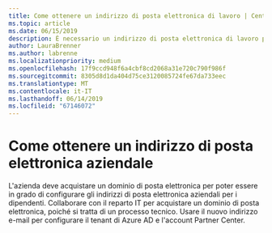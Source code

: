 ```yaml
---
title: Come ottenere un indirizzo di posta elettronica di lavoro | Centro per i partner
ms.topic: article
ms.date: 06/15/2019
description: È necessario un indirizzo di posta elettronica di lavoro per ottenere un account Azure AD nel centro per i Partner
author: LauraBrenner
ms.author: labrenne
ms.localizationpriority: medium
ms.openlocfilehash: 17f9ccd948f6a4cbf8cd2068a31e720c790f986f
ms.sourcegitcommit: 8305d8d1da404d75ce3120085724fe67da733eec
ms.translationtype: MT
ms.contentlocale: it-IT
ms.lasthandoff: 06/14/2019
ms.locfileid: "67146072"
---
```

# <a name="how-to-get-a-work-email-address"></a>Come ottenere un indirizzo di posta elettronica aziendale

L'azienda deve acquistare un dominio di posta elettronica per poter essere in grado di configurare gli indirizzi di posta elettronica aziendali per i dipendenti. Collaborare con il reparto IT per acquistare un dominio di posta elettronica, poiché si tratta di un processo tecnico. Usare il nuovo indirizzo e-mail per configurare il tenant di Azure AD e l'account Partner Center.

